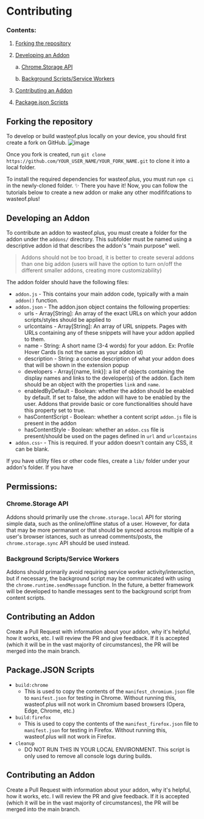 # Contributing

### Contents:

1. [Forking the repository](#forking-the-repository)
2. [Developing an Addon](#developing-an-addon)

   a. [Chrome.Storage API](#chromestorage-api)

   b. [Background Scripts/Service Workers](#background-scriptsservice-workers)

2. [Contributing an Addon](#contributing-an-addon)
3. [Package.json Scripts](#packagejson-scripts)

## Forking the repository
To develop or build wasteof.plus locally on your device, you should first create a fork on GitHub.
![image](https://github.com/wasteofplus/wasteof.plus/assets/138229538/8f48ebdd-6f20-4639-85c1-7d0a2845e027)

Once you fork is created, run `git clone https://github.com/YOUR_USER_NAME/YOUR_FORK_NAME.git` to clone it into a local folder.

To install the required dependencies for wasteof.plus, you must run `npm ci` in the newly-cloned folder. ✨ There you have it! Now, you can follow the tutorials below to create a new addon or make any other modififcations to wasteof.plus!

## Developing an Addon

To contribute an addon to wasteof.plus, you must create a folder for the addon under the `addons/` directory. This subfolder must be named using a descriptive addon id that describes the addon's "main purpose" well.

> Addons should not be too broad, it is better to create several addons than one big addon (users will have the option to turn on/off the different smaller addons, creating more customizability)

The addon folder should have the following files:

- `addon.js` - This contains your main addon code, typically with a main `addon()` function.
- `addon.json` - The addon.json object contains the following properties:
  - urls - Array[String]: An array of the exact URLs on which your addon scripts/styles should be applied to
  - urlcontains - Array[String]: An array of URL snippets. Pages with URLs containing any of these snippets will have your addon applied to them.
  - name - String: A short name (3-4 words) for your addon. Ex: Profile Hover Cards (is not the same as your addon id)
  - description - String: a concise description of what your addon does that will be shown in the extension popup
  - developers - Array[{name, link}]: a list of objects containing the display names and links to the developer(s) of the addon. Each item should be an object with the properties `link` and `name`.
  - enabledByDefault - Boolean: whether the addon should be enabled by default. If set to false, the addon will have to be enabled by the user. Addons that provide basic or core functionalities should have this property set to true.
  - hasContentScript - Boolean: whether a content script `addon.js` file is present in the addon
  - hasContentStyle - Boolean: whether an `addon.css` file is present/should be used on the pages defined in `url` and `urlcontains`
- `addon.css`- - This is required. If your addon doesn't contain any CSS, it can be blank.

If you have utility files or other code files, create a `lib/` folder under your addon's folder. If you have

## Permissions:

### Chrome.Storage API

Addons should primarily use the `chrome.storage.local` API for storing simple data, such as the online/offline status of a user. However, for data that may be more permanant or that should be synced across multiple of a user's browser istances, such as unread comments/posts, the `chrome.storage.sync` API should be used instead.

### Background Scripts/Service Workers

Addons should primarily avoid requiring service worker activity/interaction, but if necessary, the background script may be communicated with using the `chrome.runtime.sendMessage` function. In the future, a better framework will be developed to handle messages sent to the background script from content scripts.

## Contributing an Addon

Create a Pull Request with information about your addon, why it's helpful, how it works, etc. I will review the PR and give feedback. If it is accepted (which it will be in the vast majority of circumstances), the PR will be merged into the main branch.

## Package.JSON Scripts

- `build:chrome`
  - This is used to copy the contents of the `manifest_chromium.json` file to `manifest.json` for testing in Chrome. Without running this, wasteof.plus will not work in Chromium based browsers (Opera, Edge, Chrome, etc.)
- `build:firefox`
  - This is used to copy the contents of the `manifest_firefox.json` file to `manifest.json` for testing in Firefox. Without running this, wasteof.plus will not work in Firefox.
- `cleanup`
  - DO NOT RUN THIS IN YOUR LOCAL ENVIRONMENT. This script is only used to remove all console logs during builds.

## Contributing an Addon
Create a Pull Request with information about your addon, why it's helpful, how it works, etc. I will review the PR and give feedback. If it is accepted (which it will be in the vast majority of circumstances), the PR will be merged into the main branch.

